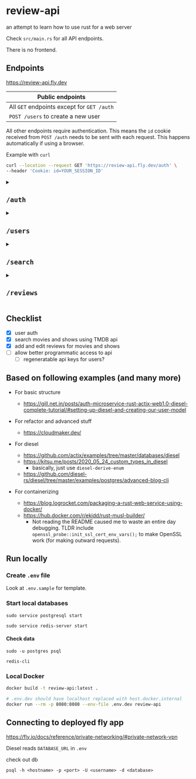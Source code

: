# review-api

an attempt to learn how to use rust for a web server

Check `src/main.rs` for all API endpoints.

There is no frontend.

## Endpoints

https://review-api.fly.dev

| Public endpoints                           |
| ------------------------------------------ |
| All `GET` endpoints except for `GET /auth` |
| `POST /users` to create a new user         |

All other endpoints require authentication. This means the `id` cookie received from `POST /auth` needs to be sent with each request. This happens automatically if using a browser.

Example with `curl`

```sh
curl --location --request GET 'https://review-api.fly.dev/auth' \
--header 'Cookie: id=YOUR_SESSION_ID'
```

<details>
<summary>
<h2><code>/auth</code></h2>
</summary>

### `GET /auth`

Check current user. This shows the `email` field.

#### Response body

```json
{
  "id": 1,
  "name": "Kyle",
  "email": "kyle@zheng.com",
  "created_at": "2022-11-30T17:05:36.313355",
  "updated_at": "2022-11-30T17:05:36.313355"
}
```

### `DELETE /auth`

This logs out the user.

### `POST /auth`

```json
{
  "email": "kyle@zheng.com",
  "password": "password"
}
```

This logs in the user.

#### Response header

| Key        | Value                                               |
| ---------- | --------------------------------------------------- |
| set-cookie | id=YOUR_SESION_ID_COOKIE; Path=/; Secure; HttpOnly; |

</details>

<details>
<summary>
<h2><code>/users</code></h2>
</summary>

### `GET /users`

#### Query params

| Param    | Type                                                                                                         | Default |
| -------- | ------------------------------------------------------------------------------------------------------------ | ------- |
| page     | 0 < integer                                                                                                  | 1       |
| per_page | 0 < integer < 51                                                                                             | 10      |
| sort_by  | `FIELD.ORDER`<br> FIELD is one of `id`, `name`, `created_at`, `updated_at`<br> ORDER is one of `asc`, `desc` | id.asc  |

#### Request body

```json
{
  "results": [
    {
      "id": 1,
      "name": "Kyle",
      "created_at": "2022-11-30T17:05:36.313355",
      "updated_at": "2022-11-30T17:05:36.313355"
    },
    {
      "id": 3,
      "name": "Loid",
      "created_at": "2022-11-30T17:13:11.250255",
      "updated_at": "2022-11-30T17:27:53.894057"
    }
  ],
  "page": 1,
  "total_pages": 1,
  "total_results": 2
}
```

### `GET /users/{id}`

#### Request body

```json
{
  "id": 1,
  "name": "Kyle",
  "created_at": "2022-11-30T17:05:36.313355",
  "updated_at": "2022-11-30T17:05:36.313355"
}
```

### `POST /users`

This creates a new user.

#### Request body

```json
{
  "name": "Twilight",
  "email": "secret@spy.com",
  "password": "password"
}
```

#### Response body

```json
{
  "id": 3,
  "name": "Twilight",
  "created_at": "2022-11-30T17:13:11.250255",
  "updated_at": "2022-11-30T17:13:11.250255"
}
```

### `PUT /users/{id}`

#### Request body

All fields are optional.

```json
{
  "name": "Loid",
  "email": "loid@forger.com"
}
```

### Response body

This shows the `email` field, because the route is authenticated.

```json
{
  "id": 3,
  "name": "Loid",
  "email": "loid@forger.com",
  "created_at": "2022-11-30T17:13:11.250255",
  "updated_at": "2022-11-30T17:27:53.894057"
}
```

### `DELETE /users/{id}`

#### Response body

```json
{
  "deleted": 1
}
```

</details>

<details>
<summary>
<h2><code>/search</code></h2>
</summary>

### `GET /search/{category}?query=`

Category is `Film` | `Show`

This mostly just a wrapper around the The Movie Database (TMDB) API.

https://developers.themoviedb.org/3/search/search-movies

https://developers.themoviedb.org/3/search/search-tv-shows

#### Query params

| Param | Type            | Default |
| ----- | --------------- | ------- |
| page  | 0 < integer     | 1       |
| lang  | ISO 639-1 value | en-US   |
| year  | integer         | n/a     |

#### Response body

```json
{
  "page": 1,
  "results": [
    {
      "id": 505642,
      "title": "Black Panther: Wakanda Forever",
      "original_title": "Black Panther: Wakanda Forever",
      "original_language": "en",
      "release_date": "2022-11-09",
      "overview": "Queen Ramonda, Shuri, M’Baku, Okoye and the Dora Milaje fight to protect their nation from intervening world powers in the wake of King T’Challa’s death. As the Wakandans strive to embrace their next chapter, the heroes must band together with the help of War Dog Nakia and Everett Ross and forge a new path for the kingdom of Wakanda.",
      "poster_path": "/sv1xJUazXeYqALzczSZ3O6nkH75.jpg"
    }
  ],
  "total_results": 1,
  "total_pages": 1
}
```

</details>

<details>
<summary>
<h2><code>/reviews</code></h2>
</summary>

### `GET /reviews`

#### Query params

| Param      | Type                                                                                                      | Default |
| ---------- | --------------------------------------------------------------------------------------------------------- | ------- |
| page       | 0 < integer                                                                                               | 1       |
| per_page   | 0 < integer < 51                                                                                          | 10      |
| sort_by    | `FIELD.ORDER`<br> FIELD is one of `tmdb_id`, `created_at`, `updated_at`<br> ORDER is one of `asc`, `desc` | id.asc  |
| user_id    | user id                                                                                                   | n/a     |
| category   | `Film` \| `Show`                                                                                          | n/a     |
| status     | `Completed` \| `Watching` \| `Dropped` \| `PlanToWatch`                                                   | n/a     |
| fun_before | bool                                                                                                      | n/a     |
| fun_during | bool                                                                                                      | n/a     |
| fun_after  | bool                                                                                                      | n/a     |

#### Response body

```json
{
  "results": [
    {
      "user_id": 1,
      "tmdb_id": 505642,
      "category": "Film",
      "status": "Completed",
      "text": "🙅🏿‍♂️",
      "fun_before": true,
      "fun_during": true,
      "fun_after": true,
      "created_at": "2022-11-30T18:09:58.829342",
      "updated_at": "2022-11-30T18:18:00.720356"
    }
  ],
  "page": 1,
  "total_pages": 1,
  "total_results": 1
}
```

### `POST /reviews`

#### Request body

```json
{
  "tmdb_id": 505642,
  "category": "Film",
  "status": "Completed"
}
```

#### Response body

```json
{
  "user_id": 1,
  "tmdb_id": 505642,
  "category": "Film",
  "status": "Completed",
  "text": "",
  "fun_before": false,
  "fun_during": false,
  "fun_after": false,
  "created_at": "2022-11-30T18:09:58.829342",
  "updated_at": "2022-11-30T18:09:58.829342"
}
```

### `PUT /reviews/{category}/{tmdb_id}`

#### Request body

All fields are optional.

```json
{
  "status": "Completed",
  "text": "🙅🏿‍♂️",
  "fun_before": true,
  "fun_during": true,
  "fun_after": true
}
```

#### Response body

```json
{
  "user_id": 1,
  "tmdb_id": 505642,
  "category": "Film",
  "status": "Completed",
  "text": "🙅🏿‍♂️",
  "fun_before": true,
  "fun_during": true,
  "fun_after": true,
  "created_at": "2022-11-30T18:09:58.829342",
  "updated_at": "2022-11-30T18:18:00.720356"
}
```

### `DELETE /reviews/{category}/{tmdb_id}`

#### Response body

```json
{
  "deleted": 1
}
```

</details>

## Checklist

- [x] user auth
- [x] search movies and shows using TMDB api
- [x] add and edit reviews for movies and shows
- [ ] allow better programmatic access to api
  - [ ] regeneratable api keys for users?

## Based on following examples (and many more)

- For basic structure

  - https://gill.net.in/posts/auth-microservice-rust-actix-web1.0-diesel-complete-tutorial/#setting-up-diesel-and-creating-our-user-model

- For refactor and advanced stuff

  - https://cloudmaker.dev/

- For diesel

  - https://github.com/actix/examples/tree/master/databases/diesel
  - https://kitsu.me/posts/2020_05_24_custom_types_in_diesel
    - basically, just use `diesel-derive-enum`
  - https://github.com/diesel-rs/diesel/tree/master/examples/postgres/advanced-blog-cli

- For containerizing
  - https://blog.logrocket.com/packaging-a-rust-web-service-using-docker/
  - https://hub.docker.com/r/ekidd/rust-musl-builder/
    - Not reading the README caused me to waste an entire day debugging. TLDR include `openssl_probe::init_ssl_cert_env_vars();` to make OpenSSL work (for making outward requests).

## Run locally

### Create `.env` file

Look at `.env.sample` for template.

### Start local databases

```
sudo service postgresql start

sudo service redis-server start
```

#### Check data

```
sudo -u postgres psql

redis-cli
```

### Local Docker

```sh
docker build -t review-api:latest .

# .env.dev should have localhost replaced with host.docker.internal
docker run --rm -p 8080:8080 --env-file .env.dev review-api
```

## Connecting to deployed fly app

https://fly.io/docs/reference/private-networking/#private-network-vpn

Diesel reads `DATABASE_URL` in `.env`

check out db

```
psql -h <hostname> -p <port> -U <username> -d <database>
```
